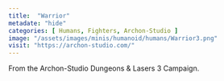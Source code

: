 ```yaml
---
title:  "Warrior"
metadate: "hide"
categories: [ Humans, Fighters, Archon-Studio ]
image: "/assets/images/minis/humanoid/humans/Warrior3.png"
visit: "https://archon-studio.com/"
---
```

From the Archon-Studio Dungeons & Lasers 3 Campaign.